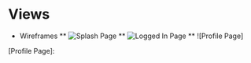 # Views
* Wireframes
** ![Splash Page]
** ![Logged In Page]
** ![Profile Page]

[Splash Page]: ./wireframes/splash.png
[Logged In Page]: ./wireframes/logged_in.png
[Profile Page]:
